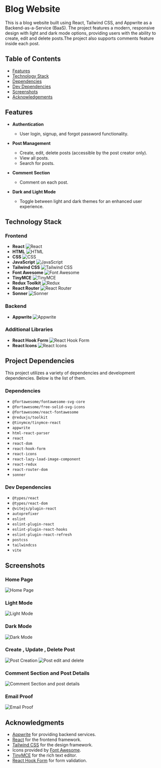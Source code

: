 # Blog Website

This is a blog website built using React, Tailwind CSS, and Appwrite as a Backend-as-a-Service (BaaS). The project features a modern, responsive design with light and dark mode options, providing users with the ability to create, edit and delete posts.The project also supports comments feature inside each post.

## Table of Contents

- [Features](#features)
- [Technology Stack](#technology-stack)
- [Dependencies](#dependencies)
- [Dev Dependencies](#dev-dependencies)
- [Screenshots](#screenshots)
- [Acknowledgements](#acknowledgments)

## Features

- **Authentication**
  - User login, signup, and forgot password functionality.
  
- **Post Management**
  - Create, edit, delete posts (accessible by the post creator only).
  - View all posts.
  - Search for posts.
  
- **Comment Section**
  - Comment on each post.
  
- **Dark and Light Mode**
  - Toggle between light and dark themes for an enhanced user experience.

## Technology Stack

### Frontend

- **React** ![React](https://img.shields.io/badge/React-20232A?style=flat&logo=react&logoColor=61DAFB)
- **HTML** ![HTML](https://img.shields.io/badge/HTML5-E34F26?style=flat&logo=html5&logoColor=white)
- **CSS** ![CSS](https://img.shields.io/badge/CSS3-1572B6?style=flat&logo=css3&logoColor=white)
- **JavaScript** ![JavaScript](https://img.shields.io/badge/JavaScript-F7DF1E?style=flat&logo=javascript&logoColor=black)
- **Tailwind CSS** ![Tailwind CSS](https://img.shields.io/badge/Tailwind_CSS-38B2AC?style=flat&logo=tailwind-css&logoColor=white)
- **Font Awesome** ![Font Awesome](https://img.shields.io/badge/Font%20Awesome-339AF0?style=flat&logo=font-awesome&logoColor=white)
- **TinyMCE** ![TinyMCE](https://img.shields.io/badge/TinyMCE-4C4CFF?style=flat&logo=tinymce&logoColor=white)
- **Redux Toolkit** ![Redux](https://img.shields.io/badge/Redux_Toolkit-764ABC?style=flat&logo=redux&logoColor=white)
- **React Router** ![React Router](https://img.shields.io/badge/React_Router-CA4245?style=flat&logo=react-router&logoColor=white)
- **Sonner** ![Sonner](https://img.shields.io/badge/Sonner-4285F4?style=flat&logo=google&logoColor=white)

### Backend

- **Appwrite** ![Appwrite](https://img.shields.io/badge/Appwrite-F02E65?style=flat&logo=appwrite&logoColor=white)

### Additional Libraries

- **React Hook Form** ![React Hook Form](https://img.shields.io/badge/React_Hook_Form-EC5990?style=flat&logo=react-hook-form&logoColor=white)
- **React Icons** ![React Icons](https://img.shields.io/badge/React_Icons-61DAFB?style=flat&logo=react&logoColor=white)

## Project Dependencies

This project utilizes a variety of dependencies and development dependencies. Below is the list of them.

### Dependencies

- `@fortawesome/fontawesome-svg-core`
- `@fortawesome/free-solid-svg-icons`
- `@fortawesome/react-fontawesome`
- `@reduxjs/toolkit`
- `@tinymce/tinymce-react`
- `appwrite`
- `html-react-parser`
- `react`
- `react-dom`
- `react-hook-form`
- `react-icons`
- `react-lazy-load-image-component`
- `react-redux`
- `react-router-dom`
- `sonner`

### Dev Dependencies

- `@types/react`
- `@types/react-dom`
- `@vitejs/plugin-react`
- `autoprefixer`
- `eslint`
- `eslint-plugin-react`
- `eslint-plugin-react-hooks`
- `eslint-plugin-react-refresh`
- `postcss`
- `tailwindcss`
- `vite`

## Screenshots

### Home Page

![Home Page](screenshots/home.png)

### Light Mode

![Light Mode](screenshots/light-mode.png)

### Dark Mode

![Dark Mode](screenshots/dark-mode.png)

### Create , Update , Delete Post

![Post Creation](screenshots/addpost.png)
![Post edit and delete](screenshots/edit-delete-post.png)

### Comment Section and Post Details

![Comment Section and post details](screenshots/cmnts+postdetails.png)

### Email Proof

![Email Proof](screenshots/email.png)

## Acknowledgments

- [Appwrite](https://appwrite.io/) for providing backend services.
- [React](https://reactjs.org/) for the frontend framework.
- [Tailwind CSS](https://tailwindcss.com/) for the design framework.
- Icons provided by [Font Awesome](https://fontawesome.com/).
- [TinyMCE](https://www.tiny.cloud/) for the rich text editor.
- [React Hook Form](https://react-hook-form.com/) for form validation.
